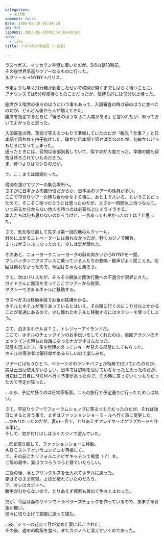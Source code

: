 ```yaml
---
categories:
  - 未分類
comment: false
date: 2005-05-10 05:54:30
id: 928
iso8601: 2005-05-10T05:54:30+09:00
tags:
  - life
title: ラスベガス滞在記（一日目）

---
```


<div class="entry-body">
  <p>ラスベガス、マッカラン空港に着いたのが、5/6の朝10時前。<br />
    その後世界早巡りツアーなるものに行った。<br />
    ルクソール→NYNY→パリス…</p>

  <p>予定よりも早く飛行機が到着したせいで税関が開くまでしばらく待つことに。<br />
    アナウンスでは5分程度待ちとのことだったが、気持ち的には10分以上待った。</p>

  <p>座席が２階席の後ろのほうという事もあって、入国審査の時は前のほうに並べたのだが、どんどん後から人が増えてきた。<br />
    座席を指定するときに「後ろのほうなら二人席がある」と言われたが、断っておいてよかったと思った。</p>

  <p>入国審査の時、英語で答えるつもりで準備していたのだが「観光？仕事？」と日本語で訊かれて拍子抜けした。確かに日本語で話せば楽なのだが、何故かしどろもどろになってしまった。<br />
    通ったときには、荷物は全部到着していて、探すのが大変だった。準備の間も荷物は降ろされていたのだろう。<br />
    ま、待つよりはマシなのだが。</p>

  <p>で、ここまでは順調だった。</p>

  <p>税関を抜けてツアーの集合場所へ。<br />
    さすがに日本からの直行便だからか、日本系のツアーの係員が多い。<br />
    ここで早巡りツアーの待ち合わせをする事に。あと１６人いる、ということだったので、そこそこ待つだろうとは思ったのだが、まさか一時間以上待つなんて。<br />
    いつ来るか分からない他人を待つのは必要以上にイライラする。<br />
    本人たちは何も思わないのだろうけど、一言あっても良かったのでは？と思った。</p>

  <p>さて、気を取り直して先ずは第一目的地のルクソール。<br />
    斜めに上がるエレベーターには乗れなかったが、軽くカジノで勝負。<br />
    １ドルが３ドルになったので、少しは気が晴れた。</p>

  <p>そのあと、ニューヨークニューヨークの斜め向かいからNYNYを一望。<br />
    マンハッタンエクスプレスに乗っている人たちの悲鳴・歓声がよく聞こえる。前回は乗れなかったので、今回はちゃんと乗ろう。</p>

  <p>さて、次はパリスだが、そろそろ眠気と団体行動への不適合が限界にきた。<br />
    ガイドさんに無理を言ってここでツアーから脱落。<br />
    タクシーで泊まるホテルに移動する。</p>

  <p>ラスベガスは移動手段でお金が結構かかる。<br />
    ホテルとホテルが隣りあっているとはいえ、その隣に行くのに１０分以上かかることが普通にあるので、少し離れたホテルに移動するにはタクシーを使ってしまう。</p>

  <p>さて、泊まるホテルはＴＩ、トレジャーアイランドだ。<br />
    ここで、ホテルのチェックインのお手伝いをしてくれたのは、前回アラジンのチェックインの時もお世話になったナガクボさんだった。<br />
    部屋を選ぶとき、多少無理を言ってショーが見える部屋にしてもらった。<br />
    ホテルの宿泊者は優待席があるらしいので楽しみだ。</p>

  <p>ツアーにはもうひとつ、ベラージオのランチバフェが特典で付いていたのだが、実は土日は使えないらしい。日本では説明を受けていなかったと思ったのだが。<br />
    当初は二日目にＭＧＭへ行く予定があったので、その時に寄っていくつもりだったので予定が狂った。</p>

  <p>…まあ、予定が狂うのは日常茶飯事。二人の旅行で予定通りに行ったためしは無い。</p>

  <p>さて、早巡りツアーでフォーラムショップに寄るつもりだったのだが、それは後日にすると言う事で、まずはファッションショーモールへ行く事に変更した。<br />
    …つもりだったのだが、妻の一言で、とりあえずプレイヤーズクラブカードを作る事に。<br />
    そして、気が付けばしばらくカジノで遊んでいた。</p>

  <p>…気を取り直して、ファッションショーに移動。<br />
    ＡＢＣストアというコンビニを目指して。<br />
    で、その前にカリフォルニアピザキッチンで昼食（？）を。<br />
    ご飯の最中、妻はうつらうつらと寝ていたらしい。</p>

  <p>ご飯の後、水とプリングルスを仕入れてホテルに戻った。<br />
    妻はそのまま就寝。よほど疲れていたのだろう。<br />
    で、オレはカジノへ。<br />
    勝手が分からないので、とりあえず探索も兼ねて色々とまわった。</p>

  <p>だが、今回は妻のサインでトラベラーズチェックを作っているので、あまり軍資金が無い。<br />
    程々に切り上げて部屋に戻って寝た。</p>

  <p>…夜、ショーの花火で目が覚めた妻に起こされた。<br />
    その後、遅めの晩飯を食べ、またカジノへと消えていくのであった。</p>
</div>
